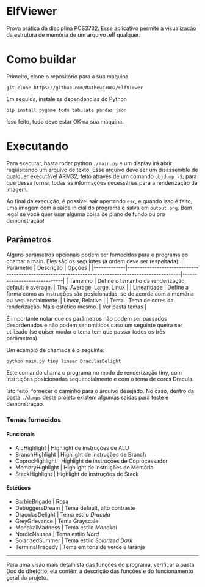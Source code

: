 # ElfViewer
Prova prática da disciplina PCS3732. Esse aplicativo permite a visualização da estrutura de memória de um arquivo .elf qualquer.

# Como buildar
Primeiro, clone o repositório para a sua máquina
```
git clone https://github.com/Matheus3007/ElfViewer
```
Em seguida, instale as dependencias do Python
```
pip install pygame tqdm tabulate pandas json 
```
Isso feito, tudo deve estar OK na sua máquina.

# Executando
Para executar, basta rodar python `./main.py` e um display irá abrir requisitando um arquivo de texto. Esse arquivo deve ser um disassemble de qualquer executável ARM32, feito através de um comando `objdump -S`, para que dessa forma, todas as informações necessárias para a renderização da imagem.

Ao final da execução, é possível sair apertando `esc`, e quando isso é feito, uma imagem com a saída inicial do programa é salva em `output.png`. Bem legal se você quer usar alguma coisa de plano de fundo ou pra demonstração!
## Parâmetros
Alguns parâmetros opcionais podem ser fornecidos para o programa ao chamar a main. Eles são os seguintes (a ordem deve ser respeitada):
| Parâmetro   | Descrição                                                                                          | Opções                      |
|-------------|----------------------------------------------------------------------------------------------------|-----------------------------|
| Tamanho     | Define o tamanho da renderização, default é average.                                               | Tiny, Average, Large, Linux |
| Linearidade | Define a forma como as instruções são posicionadas, se de acordo com a memória ou sequencialmente. | Linear, Relative            |
| Tema        | Tema de cores da renderização. Mais estético mesmo.                                                | Ver pasta temas             |

É importante notar que os parâmetros não podem ser passados desordenados e não podem ser omitidos caso um seguinte queira ser utilizado (se quiser mudar o tema tem que passar todos os três parâmetros).

Um exemplo de chamada é o seguinte:
```
python main.py tiny linear DraculasDelight
```
Este comando chama o programa no modo de renderização tiny, com instruções posicionadas sequencialmente e com o tema de cores Dracula.

Isto feito, fornecer o caminho para o arquivo desejado. No caso, dentro da pasta `./dumps` deste projeto existem algumas saídas para teste e demonstração.

### Temas fornecidos
#### Funcionais
- AluHighlight | Highlight de instruções de ALU
- BranchHighlight | Highlight de instruções de Branch
- CoprocHighlight | Highlight de instruções de Coprocessador
- MemoryHighlight | Highlight de instruções de Memória
- StackHighlight | Highlight de instruções de Stack

#### Estéticos
- BarbieBrigade | Rosa
- DebuggersDream | Tema default, alto contraste
- DraculasDelight | Tema estilo *Dracula*
- GreyGrievance | Tema Grayscale
- MonokaiMadness | Tema estilo *Monokai* 
- NordicNausea | Tema estilo *Nord*
- SolarizedSummer | Tema estilo *Solarized Dark*
- TerminalTragedy | Tema em tons de verde e laranja

***
Para uma visão mais detalhista das funções do programa, verificar a pasta Doc do diretório, ela contém a descrição das funções e do funcionamento geral do projeto.